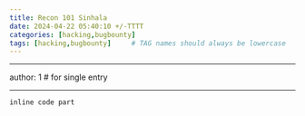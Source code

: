 ```yaml
---
title: Recon 101 Sinhala
date: 2024-04-22 05:40:10 +/-TTTT
categories: [hacking,bugbounty]
tags: [hacking,bugbounty]     # TAG names should always be lowercase
---
```



---
author: 1                  # for single entry

---


`inline code part`
